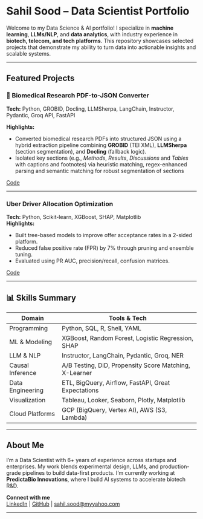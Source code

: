 # Sahil Sood – Data Scientist Portfolio

Welcome to my Data Science & AI portfolio! I specialize in **machine learning**, **LLMs/NLP**, and **data analytics**, with industry experience in **biotech, telecom, and tech platforms**. This repository showcases selected projects that demonstrate my ability to turn data into actionable insights and scalable systems.

---

## Featured Projects

### 🔬 Biomedical Research PDF-to-JSON Converter  
**Tech:** Python, GROBID, Docling, LLMSherpa, LangChain, Instructor, Pydantic, Groq API, FastAPI  

**Highlights:**
- Converted biomedical research PDFs into structured JSON using a hybrid extraction pipeline combining **GROBID** (TEI XML), **LLMSherpa** (section segmentation), and **Docling** (fallback logic).
- Isolated key sections (e.g., *Methods*, *Results*, *Discussions* and *Tables* with captions and footnotes) via heuristic matching, regex-enhanced parsing and semantic matching for robust segmentation of sections
  
[Code](https://github.com/sahil-37/grobid-chunker)

---

### Uber Driver Allocation Optimization
**Tech:** Python, Scikit-learn, XGBoost, SHAP, Matplotlib  
**Highlights:**
- Built tree-based models to improve offer acceptance rates in a 2-sided platform.
- Reduced false positive rate (FPR) by 7% through pruning and ensemble tuning.
- Evaluated using PR AUC, precision/recall, confusion matrices.

[Code](https://github.com/sahil-37/Driver-Allocation)

---


## 📊 Skills Summary

| Domain               | Tools & Tech                                           |
|----------------------|--------------------------------------------------------|
| Programming          | Python, SQL, R, Shell, YAML                            |
| ML & Modeling        | XGBoost, Random Forest, Logistic Regression, SHAP     |
| LLM & NLP            | Instructor, LangChain, Pydantic, Groq, NER            |
| Causal Inference     | A/B Testing, DiD, Propensity Score Matching, X-Learner|
| Data Engineering     | ETL, BigQuery, Airflow, FastAPI, Great Expectations   |
| Visualization        | Tableau, Looker, Seaborn, Plotly, Matplotlib          |
| Cloud Platforms      | GCP (BigQuery, Vertex AI), AWS (S3, Lambda)           |

---

## About Me

I’m a Data Scientist with 6+ years of experience across startups and enterprises. My work blends experimental design, LLMs, and production-grade pipelines to build data-first products. I’m currently working at **PredictaBio Innovations**, where I build AI systems to accelerate biotech R&D.
 
**Connect with me**  
[LinkedIn](https://linkedin.com/in/sahil-sood-nu) | [GitHub](https://github.com/sahil-37) | sahil.sood@myyahoo.com

---

